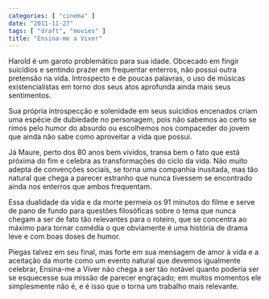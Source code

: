 ```yaml
---
categories: [ "cinema" ]
date: "2011-11-27"
tags: [ "draft", "movies" ]
title: "Ensina-me a Viver"
---
```

Harold é um garoto problemático para sua idade. Obcecado em fingir
suicídios e sentindo prazer em frequentar enterros, não possui outra
pretensão na vida. Introspecto e de poucas palavras, o uso de músicas
existencialistas em torno dos seus atos aprofunda ainda mais seus
sentimentos.

Sua própria introspecção e solenidade em seus suicídios encenados
criam uma espécie de dubiedade no personagem, pois não sabemos ao
certo se rimos pelo humor do absurdo ou escolhemos nos compaceder do
jovem que ainda não sabe como aproveitar a vida que possui.

Já Maure, perto dos 80 anos bem vividos, transa bem o fato que está
próxima do fim e celebra as transformações do ciclo da vida. Não
muito adepta de convenções sociais, se torna uma companhia inusitada,
mas tão natural que chega a parecer estranho que nunca tivessem se
encontrado ainda nos enterros que ambos frequentam.

Essa dualidade da vida e da morte permeia os 91 minutos do filme e serve
de pano de fundo para questões filosóficas sobre o tema que nunca
chegam a ser de fato tão relevantes para o roteiro, que se concentra
ao máximo para tornar comédia o que obviamente é uma história de
drama leve e com boas doses de humor.

Piegas talvez em seu final, mas forte em sua mensagem de amor à vida
e a aceitação da morte como um evento natural que devemos igualmente
celebrar, Ensina-me a Viver não chega a ser tão notável quanto
poderia ser se esquecesse sua missão de parecer engraçado; em muitos
momentos ele simplesmente não é, e é isso que o torna um trabalho
mais relevante.

